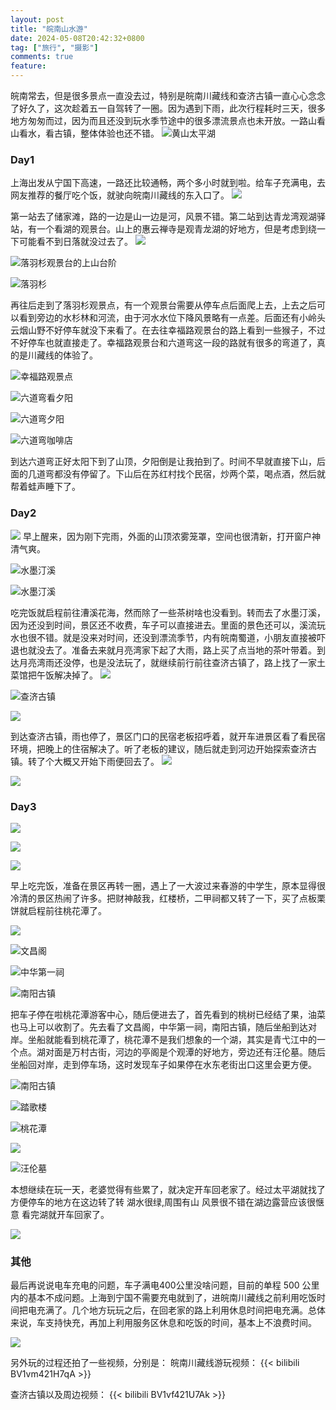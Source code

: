 ```yaml
---
layout: post
title: "皖南山水游"
date: 2024-05-08T20:42:32+0800
tag: ["旅行", "摄影"]
comments: true
feature: 
---
```



皖南常去，但是很多景点一直没去过，特别是皖南川藏线和查济古镇一直心心念念了好久了，这次趁着五一自驾转了一圈。因为遇到下雨，此次行程耗时三天，很多地方匆匆而过，因为而且还没到玩水季节途中的很多漂流景点也未开放。一路山看山看水，看古镇，整体体验也还不错。
![黄山太平湖](https://img.isming.me/photo/20240429-17-52.jpg)

<!--more-->


### Day1

上海出发从宁国下高速，一路还比较通畅，两个多小时就到啦。给车子充满电，去网友推荐的餐厅吃个饭，就驶向皖南川藏线的东入口了。
![](https://img.isming.me/photo/IMG_20240427_143158.jpg)

第一站去了储家滩，路的一边是山一边是河，风景不错。第二站到达青龙湾观湖驿站，有一个看湖的观景台。山上的惠云禅寺是观青龙湖的好地方，但是考虑到绕一下可能看不到日落就没过去了。
![](https://img.isming.me/photo/20240427-17.jpg)

![落羽杉观景台的上山台阶](https://img.isming.me/photo/20240427-17-7.jpg)

![落羽杉](https://img.isming.me/photo/IMG_20240427_154143.jpg)

再往后走到了落羽杉观景点，有一个观景台需要从停车点后面爬上去，上去之后可以看到旁边的水杉林和河流，由于河水水位下降风景略有一点差。后面还有小岭头云烟山野不好停车就没下来看了。在去往幸福路观景台的路上看到一些猴子，不过不好停车也就直接走了。幸福路观景台和六道弯这一段的路就有很多的弯道了，真的是川藏线的体验了。

![幸福路观景点](https://img.isming.me/photo/IMG_20240427_173318.jpg)

![六道弯看夕阳](https://img.isming.me/photo/20240427-17-18.jpg)

![六道弯夕阳](https://img.isming.me/photo/IMG_20240427_174257.jpg)

![六道弯咖啡店](https://img.isming.me/photo/20240427-17-24.jpg)

到达六道弯正好太阳下到了山顶，夕阳倒是让我拍到了。时间不早就直接下山，后面的几道弯都没有停留了。下山后在苏红村找个民宿，炒两个菜，喝点酒，然后就帮着蛙声睡下了。

### Day2 

![](https://img.isming.me/photo/20240428-17.jpg)
早上醒来，因为刚下完雨，外面的山顶浓雾笼罩，空间也很清新，打开窗户神清气爽。

![水墨汀溪](https://img.isming.me/photo/20240428-17-42.jpg)

![水墨汀溪](https://img.isming.me/photo/IMG_20240428_103901.jpg)


吃完饭就启程前往漕溪花海，然而除了一些茶树啥也没看到。转而去了水墨汀溪，因为还没到时间，景区还不收费，车子可以直接进去。里面的景色还可以，溪流玩水也很不错。就是没来对时间，还没到漂流季节，内有皖南蜀道，小朋友直接被吓退也就没去了。准备去来就月亮湾家下起了大雨，路上买了点当地的茶叶带着。到达月亮湾雨还没停，也是没法玩了，就继续前行前往查济古镇了，路上找了一家土菜馆把午饭解决掉了。
![](https://img.isming.me/photo/IMG_20240428_121737.jpg)

![查济古镇](https://img.isming.me/photo/20240428-17-52.jpg)

![](https://img.isming.me/photo/20240428-17-114.jpg)

到达查济古镇，雨也停了，景区门口的民宿老板招呼着，就开车进景区看了看民宿环境，把晚上的住宿解决了。听了老板的建议，随后就走到河边开始探索查济古镇。转了个大概又开始下雨便回去了。
![](https://img.isming.me/photo/IMG_20240429_093156.jpg)

![](https://img.isming.me/photo/IMG_20240428_181549.jpg)


### Day3 

![](https://img.isming.me/photo/IMG_20240429_092909.jpg)

![](https://img.isming.me/photo/IMG_20240429_093710.jpg)

![](https://img.isming.me/photo/IMG_20240429_093056.jpg)


早上吃完饭，准备在景区再转一圈，遇上了一大波过来春游的中学生，原本显得很冷清的景区热闹了许多。把财神敲我，红楼桥，二甲祠都又转了一下，买了点板栗饼就启程前往桃花潭了。

![](https://img.isming.me/photo/IMG_20240429_092719.jpg)

![文昌阁](https://img.isming.me/photo/20240429-17-2.jpg)

![中华第一祠](https://img.isming.me/photo/20240429-17-5.jpg)

![南阳古镇](https://img.isming.me/photo/20240429-17-10.jpg)

把车子停在啦桃花潭游客中心，随后便进去了，首先看到的桃树已经结了果，油菜也马上可以收割了。先去看了文昌阁，中华第一祠，南阳古镇，随后坐船到达对岸。坐船就能看到桃花潭了，桃花潭不是我们想象的一个湖，其实是青弋江中的一个点。湖对面是万村古街，河边的亭阁是个观潭的好地方，旁边还有汪伦墓。随后坐船回对岸，走到停车场，这时发现车子如果停在水东老街出口这里会更方便。

![南阳古镇](https://img.isming.me/photo/20240429-17-16.jpg)

![踏歌楼](https://img.isming.me/photo/20240429-17-20.jpg)

![桃花潭](https://img.isming.me/photo/20240429-17-24.jpg)

![](https://img.isming.me/photo/20240429-17-28.jpg)

![汪伦墓](https://img.isming.me/photo/20240429-17-33.jpg)


本想继续在玩一天，老婆觉得有些累了，就决定开车回老家了。经过太平湖就找了方便停车的地方在这边转了转 湖水很绿,周围有山 风景很不错在湖边露营应该很惬意 看完湖就开车回家了。

![](https://img.isming.me/photo/20240429-17-50.jpg)


### 其他

最后再说说电车充电的问题，车子满电400公里没啥问题，目前的单程 500 公里内的基本不成问题。上海到宁国不需要充电就到了，进皖南川藏线之前利用吃饭时间把电充满了。几个地方玩玩之后，在回老家的路上利用休息时间把电充满。总体来说，车支持快充，再加上利用服务区休息和吃饭的时间，基本上不浪费时间。

![](https://img.isming.me/photo/IMG_20240429_150856.jpg)

另外玩的过程还拍了一些视频，分别是：
皖南川藏线游玩视频：
{{< bilibili BV1vm421H7qA >}}

查济古镇以及周边视频：
{{< bilibili BV1vf421U7Ak >}}

